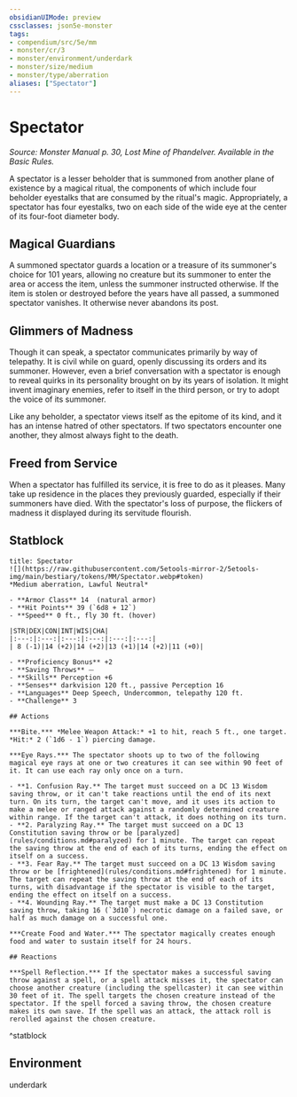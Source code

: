 ```yaml
---
obsidianUIMode: preview
cssclasses: json5e-monster
tags:
- compendium/src/5e/mm
- monster/cr/3
- monster/environment/underdark
- monster/size/medium
- monster/type/aberration
aliases: ["Spectator"]
---
```

# Spectator
*Source: Monster Manual p. 30, Lost Mine of Phandelver. Available in the Basic Rules.*  

A spectator is a lesser beholder that is summoned from another plane of existence by a magical ritual, the components of which include four beholder eyestalks that are consumed by the ritual's magic. Appropriately, a spectator has four eyestalks, two on each side of the wide eye at the center of its four-foot diameter body.

## Magical Guardians

A summoned spectator guards a location or a treasure of its summoner's choice for 101 years, allowing no creature but its summoner to enter the area or access the item, unless the summoner instructed otherwise. If the item is stolen or destroyed before the years have all passed, a summoned spectator vanishes. It otherwise never abandons its post.

## Glimmers of Madness

Though it can speak, a spectator communicates primarily by way of telepathy. It is civil while on guard, openly discussing its orders and its summoner. However, even a brief conversation with a spectator is enough to reveal quirks in its personality brought on by its years of isolation. It might invent imaginary enemies, refer to itself in the third person, or try to adopt the voice of its summoner.

Like any beholder, a spectator views itself as the epitome of its kind, and it has an intense hatred of other spectators. If two spectators encounter one another, they almost always fight to the death.

## Freed from Service

When a spectator has fulfilled its service, it is free to do as it pleases. Many take up residence in the places they previously guarded, especially if their summoners have died. With the spectator's loss of purpose, the flickers of madness it displayed during its servitude flourish.

## Statblock

```ad-statblock
title: Spectator
![](https://raw.githubusercontent.com/5etools-mirror-2/5etools-img/main/bestiary/tokens/MM/Spectator.webp#token)
*Medium aberration, Lawful Neutral*

- **Armor Class** 14  (natural armor)
- **Hit Points** 39 (`6d8 + 12`)
- **Speed** 0 ft., fly 30 ft. (hover)

|STR|DEX|CON|INT|WIS|CHA|
|:---:|:---:|:---:|:---:|:---:|:---:|
| 8 (-1)|14 (+2)|14 (+2)|13 (+1)|14 (+2)|11 (+0)|

- **Proficiency Bonus** +2
- **Saving Throws** ⏤
- **Skills** Perception +6
- **Senses** darkvision 120 ft., passive Perception 16
- **Languages** Deep Speech, Undercommon, telepathy 120 ft.
- **Challenge** 3

## Actions

***Bite.*** *Melee Weapon Attack:* +1 to hit, reach 5 ft., one target. *Hit:* 2 (`1d6 - 1`) piercing damage.

***Eye Rays.*** The spectator shoots up to two of the following magical eye rays at one or two creatures it can see within 90 feet of it. It can use each ray only once on a turn.

- **1. Confusion Ray.** The target must succeed on a DC 13 Wisdom saving throw, or it can't take reactions until the end of its next turn. On its turn, the target can't move, and it uses its action to make a melee or ranged attack against a randomly determined creature within range. If the target can't attack, it does nothing on its turn.  
- **2. Paralyzing Ray.** The target must succeed on a DC 13 Constitution saving throw or be [paralyzed](rules/conditions.md#paralyzed) for 1 minute. The target can repeat the saving throw at the end of each of its turns, ending the effect on itself on a success.  
- **3. Fear Ray.** The target must succeed on a DC 13 Wisdom saving throw or be [frightened](rules/conditions.md#frightened) for 1 minute. The target can repeat the saving throw at the end of each of its turns, with disadvantage if the spectator is visible to the target, ending the effect on itself on a success.  
- **4. Wounding Ray.** The target must make a DC 13 Constitution saving throw, taking 16 (`3d10`) necrotic damage on a failed save, or half as much damage on a successful one.  

***Create Food and Water.*** The spectator magically creates enough food and water to sustain itself for 24 hours.

## Reactions

***Spell Reflection.*** If the spectator makes a successful saving throw against a spell, or a spell attack misses it, the spectator can choose another creature (including the spellcaster) it can see within 30 feet of it. The spell targets the chosen creature instead of the spectator. If the spell forced a saving throw, the chosen creature makes its own save. If the spell was an attack, the attack roll is rerolled against the chosen creature.
```
^statblock

## Environment

underdark